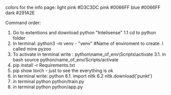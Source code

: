colors for the info page:
light pink #D3C3DC
pink #0066FF
blue #0066FF
dark #291A2E


Command order:
1. Go to extentions and download python "Intelisense"
1.1 cd to python folder
2. In terminal: python3 -m venv - "venv" #Name of enviroment to create. I called mine pyzoo
3. To activate in terminal write : python\name_of_env\Scripts\activate
3.1. in bash source python/name_of_env/Scripts/activate
4. pip install -r Requirements.txt
5. pip show torch - just to see the everything is ok
6. in  terminal write: python
6.1. import nltk
6.2 nltk.download('punkt')
7.  in terminal python python/train.py
8.  in terminal python python/app.py




